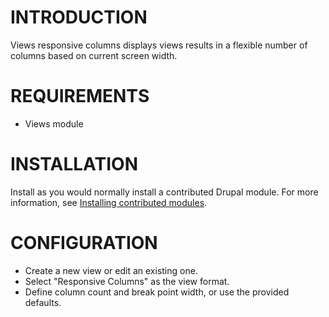 INTRODUCTION
============

Views responsive columns displays views results in a flexible number of columns
based on current screen width.

REQUIREMENTS
============

 * Views module

INSTALLATION
============

Install as you would normally install a contributed Drupal module. For more
information, see [Installing contributed modules](https://www.drupal.org/documentation/install/modules-themes/modules-8).

CONFIGURATION
=============

 * Create a new view or edit an existing one.
 * Select "Responsive Columns" as the view format.
 * Define column count and break point width, or use the provided defaults.